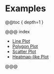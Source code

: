# Examples

@@toc { depth=1 }

@@@ index

* [Line Plot](Simple_Line_Plot.md)
* [Polygon Plot](Polygon_Plot.md)
* [Scatter Plot](Scatter_Plot.md)
* [Heatmap-like Plot](Heatmap_Like_Plot.md)

@@@
